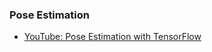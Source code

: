 ### Pose Estimation
- [YouTube: Pose Estimation with TensorFlow ](https://www.youtube.com/watch?v=nUjGLjOmF7o&list=PLX-LrBk6h3wQ17z1axCOAS1QVS1dvTEvR)
